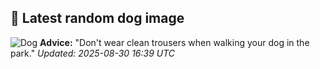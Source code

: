 ## 🐶 Latest random dog image
![Dog](https://images.dog.ceo/breeds/retriever-chesapeake/n02099849_2612.jpg)
**Advice:** "Don't wear clean trousers when walking your dog in the park."
*Updated: 2025-08-30 16:39 UTC*
